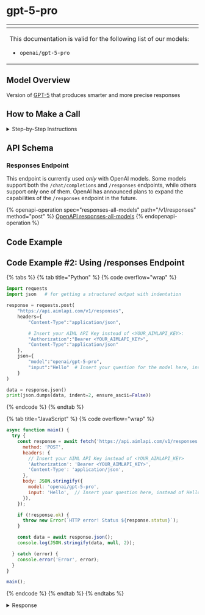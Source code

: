 # gpt-5-pro



<table data-header-hidden data-full-width="true"><thead><tr><th width="546.4443969726562" valign="top"></th></tr></thead><tbody><tr><td valign="top"><div data-gb-custom-block data-tag="hint" data-style="info" class="hint hint-info"><p>This documentation is valid for the following list of our models:</p><ul><li><code>openai/gpt-5-pro</code></li></ul></div></td></tr></tbody></table>

## Model Overview

Version of [GPT-5](gpt-5.md) that produces smarter and more precise responses

## How to Make a Call

<details>

<summary>Step-by-Step Instructions</summary>

### :digit\_one:  Setup You Can’t Skip

:black\_small\_square:  [**Create an Account**](https://aimlapi.com/app/sign-up): Visit the AI/ML API website and create an account (if you don’t have one yet).\
:black\_small\_square:  [**Generate an API Key**](https://aimlapi.com/app/keys): After logging in, navigate to your account dashboard and generate your API key. Ensure that key is enabled on UI.

### &#x20;:digit\_two:  Copy the code example

At the bottom of this page, you'll find [a code example](gpt-5-pro.md#code-example) that shows how to structure the request. Choose the code snippet in your preferred programming language and copy it into your development environment.

### :digit\_three:  Modify the code example

:black\_small\_square:  Replace `<YOUR_AIMLAPI_KEY>` with your actual AI/ML API key from your account.\
:black\_small\_square:  Insert your question or request into the `content` field—this is what the model will respond to.

### :digit\_four:  <sup><sub><mark style="background-color:yellow;">(Optional)<mark style="background-color:yellow;"><sub></sup> Adjust other optional parameters if needed

Only `model` and `messages` are required parameters for this model (and we’ve already filled them in for you in the example), but you can include optional parameters if needed to adjust the model’s behavior. Below, you can find the corresponding [API schema](gpt-5-pro.md#api-schema), which lists all available parameters along with notes on how to use them.

### :digit\_five:  Run your modified code

Run your modified code in your development environment. Response time depends on various factors, but for simple prompts it rarely exceeds a few seconds.

{% hint style="success" %}
If you need a more detailed walkthrough for setting up your development environment and making a request step by step — feel free to use our [Quickstart guide](../../../quickstart/setting-up.md).
{% endhint %}

</details>

## API Schema

### Responses Endpoint

This endpoint is currently used _only_ with OpenAI models. Some models support both the `/chat/completions` and `/responses` endpoints, while others support only one of them. OpenAI has announced plans to expand the capabilities of the `/responses` endpoint in the future.

{% openapi-operation spec="responses-all-models" path="/v1/responses" method="post" %}
[OpenAPI responses-all-models](https://api.aimlapi.com/docs-public-yaml)
{% endopenapi-operation %}

## Code Example

## Code Example #2: Using /responses Endpoint

{% tabs %}
{% tab title="Python" %}
{% code overflow="wrap" %}
```python
import requests
import json   # for getting a structured output with indentation

response = requests.post(
    "https://api.aimlapi.com/v1/responses",
    headers={
        "Content-Type":"application/json", 

        # Insert your AIML API Key instead of <YOUR_AIMLAPI_KEY>:
        "Authorization":"Bearer <YOUR_AIMLAPI_KEY>",
        "Content-Type":"application/json"
    },
    json={
        "model":"openai/gpt-5-pro",
        "input":"Hello"  # Insert your question for the model here, instead of Hello   
    }
)

data = response.json()
print(json.dumps(data, indent=2, ensure_ascii=False))
```
{% endcode %}
{% endtab %}

{% tab title="JavaScript" %}
{% code overflow="wrap" %}
```javascript
async function main() {
  try {
    const response = await fetch('https://api.aimlapi.com/v1/responses', {
      method: 'POST',
      headers: {
        // Insert your AIML API Key instead of <YOUR_AIMLAPI_KEY>
        'Authorization': 'Bearer <YOUR_AIMLAPI_KEY>',
        'Content-Type': 'application/json',
      },
      body: JSON.stringify({
        model: 'openai/gpt-5-pro',
        input: 'Hello',  // Insert your question here, instead of Hello 
      }),
    });

    if (!response.ok) {
      throw new Error(`HTTP error! Status ${response.status}`);
    }

    const data = await response.json();
    console.log(JSON.stringify(data, null, 2));

  } catch (error) {
    console.error('Error', error);
  }
}

main();
```
{% endcode %}
{% endtab %}
{% endtabs %}

<details>

<summary>Response</summary>

{% code overflow="wrap" %}
```json5
{
  "id": "resp_68963fb142d08197b4d3ae3ad852542c054845c6ea84caa2",
  "object": "response",
  "created_at": 1754677169,
  "error": null,
  "incomplete_details": null,
  "instructions": null,
  "max_output_tokens": 512,
  "model": "gpt-5-chat-latest",
  "output": [
    {
      "id": "msg_68963fb1c5b88197b1ac96592463ffa7054845c6ea84caa2",
      "type": "message",
      "status": "completed",
      "content": [
        {
          "type": "output_text",
          "annotations": [],
          "logprobs": [],
          "text": "Hi! How’s your day going?"
        }
      ],
      "role": "assistant"
    }
  ],
  "parallel_tool_calls": true,
  "previous_response_id": null,
  "reasoning": {
    "effort": null,
    "summary": null
  },
  "temperature": 1,
  "text": {
    "format": {
      "type": "text"
    },
    "verbosity": "medium"
  },
  "tool_choice": "auto",
  "tools": [],
  "top_p": 1,
  "truncation": "disabled",
  "usage": {
    "input_tokens": 21,
    "input_tokens_details": {
      "cached_tokens": 0
    },
    "output_tokens": 189,
    "output_tokens_details": {
      "reasoning_tokens": 0
    },
    "total_tokens": 210
  },
  "metadata": {},
  "output_text": "Hi! How’s your day going?"
}
```
{% endcode %}

</details>
